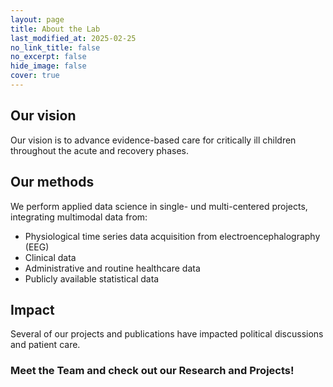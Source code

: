 ```yaml
---
layout: page
title: About the Lab
last_modified_at: 2025-02-25
no_link_title: false
no_excerpt: false
hide_image: false
cover: true
---
```

## Our vision

Our vision is to advance evidence-based care for critically ill children throughout the acute and recovery phases.


## Our methods

We perform applied data science in single- und multi-centered projects, integrating multimodal data from:
- Physiological time series data acquisition from electroencephalography (EEG)
- Clinical data
- Administrative and routine healthcare data
- Publicly available statistical data


## Impact

Several of our projects and publications have impacted political discussions and patient care.


### Meet the <a href="{{ '/team/' | relative_url }}" style="text-decoration: none; color: inherit;"><strong>Team</strong></a> and check out our <a href="{{ '/research/' | relative_url }}" style="text-decoration: none; color: inherit;"><strong>Research</strong></a> and <a href="{{ '/projects/' | relative_url }}" style="text-decoration: none; color: inherit;"><strong>Projects</strong></a>!


